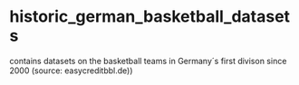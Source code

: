 # historic_german_basketball_datasets
contains datasets on the basketball teams in Germany´s first divison since 2000 (source: easycreditbbl.de))
